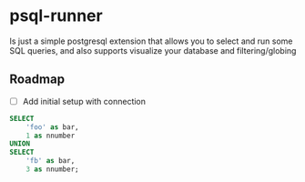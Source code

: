 # psql-runner


Is just a simple postgresql extension that allows you to select and run
some SQL queries, and also supports visualize your database and filtering/globing



## Roadmap

- [ ] Add initial setup with connection



```sql
SELECT
    'foo' as bar,
    1 as nnumber
UNION
SELECT
    'fb' as bar,
    3 as nnumber;
```